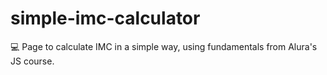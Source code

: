 # simple-imc-calculator
💻 Page to calculate IMC in a simple way, using fundamentals from Alura's JS course.

